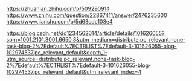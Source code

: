 https://zhuanlan.zhihu.com/p/509290914
https://www.zhihu.com/question/22867411/answer/2476235600
https://www.jianshu.com/p/5d63cdc103e4


https://blog.csdn.net/dd1234562014/article/details/101626055?spm=1001.2101.3001.6650.3&utm_medium=distribute.pc_relevant.none-task-blog-2%7Edefault%7ECTRLIST%7Edefault-3-101626055-blog-102974537.pc_relevant_default&depth_1-utm_source=distribute.pc_relevant.none-task-blog-2%7Edefault%7ECTRLIST%7Edefault-3-101626055-blog-102974537.pc_relevant_default&utm_relevant_index=4
